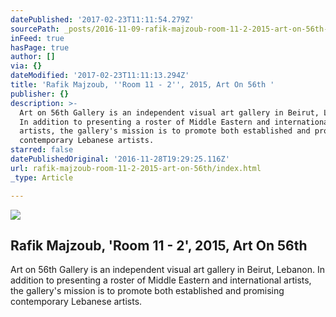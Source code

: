 ```yaml
---
datePublished: '2017-02-23T11:11:54.279Z'
sourcePath: _posts/2016-11-09-rafik-majzoub-room-11-2-2015-art-on-56th-or-artsy.md
inFeed: true
hasPage: true
author: []
via: {}
dateModified: '2017-02-23T11:11:13.294Z'
title: 'Rafik Majzoub, ''Room 11 - 2'', 2015, Art On 56th '
publisher: {}
description: >-
  Art on 56th Gallery is an independent visual art gallery in Beirut, Lebanon.
  In addition to presenting a roster of Middle Eastern and international
  artists, the gallery's mission is to promote both established and promising
  contemporary Lebanese artists.
starred: false
datePublishedOriginal: '2016-11-28T19:29:25.116Z'
url: rafik-majzoub-room-11-2-2015-art-on-56th/index.html
_type: Article

---
```

<article style=""><img src="https://imgflo.herokuapp.com/graph/2b2431f8e7ba7b0/f72cc56e8aa90ffd4ffe8bdaa0a29ade/noop.jpg?input=https%3A%2F%2Fd32dm0rphc51dk.cloudfront.net%2FUno4kRwyxLtHC-GIsFuwxQ%2Flarge.jpg" /><h1>Rafik Majzoub, 'Room 11 - 2', 2015, Art On 56th </h1><p>Art on 56th Gallery is an independent visual art gallery in Beirut, Lebanon. In addition to presenting a roster of Middle Eastern and international artists, the gallery's mission is to promote both established and promising contemporary Lebanese artists.</p></article>